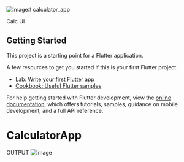 ![image](https://github.com/hdylan12/Calculator_App/assets/91986466/7b28de10-c211-47a5-b24c-5e025db8cc70)# calculator_app

Calc UI

## Getting Started

This project is a starting point for a Flutter application.

A few resources to get you started if this is your first Flutter project:

- [Lab: Write your first Flutter app](https://docs.flutter.dev/get-started/codelab)
- [Cookbook: Useful Flutter samples](https://docs.flutter.dev/cookbook)

For help getting started with Flutter development, view the
[online documentation](https://docs.flutter.dev/), which offers tutorials,
samples, guidance on mobile development, and a full API reference.
# CalculatorApp

OUTPUT
![image](https://github.com/hdylan12/Calculator_App/assets/91986466/af8f3a22-634e-4cbc-8412-f604cebe912f)
